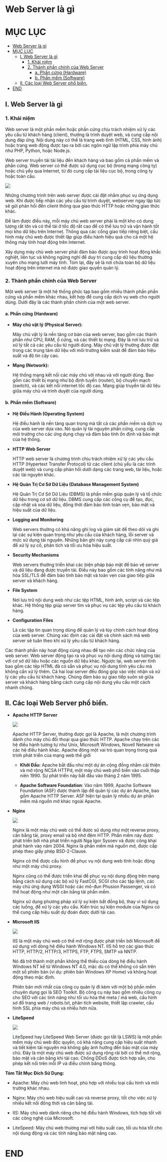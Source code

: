 # Web Server là gì

# MỤC LỤC
- [Web Server là gì](#web-server-là-gì)
- [MỤC LỤC](#mục-lục)
  - [I. Web Server là gì](#i-web-server-là-gì)
    - [1. Khái niệm](#1-khái-niệm)
    - [2. Thành phần chính của Web Server](#2-thành-phần-chính-của-web-server)
      - [a. Phần cứng (Hardware)](#a-phần-cứng-hardware)
      - [b. Phần mềm (Software)](#b-phần-mềm-software)
  - [II. Các loại Web Server phổ biến.](#ii-các-loại-web-server-phổ-biến)
- [END](#end)
## I. Web Server là gì

### 1. Khái niệm

Web server là một phần mềm hoặc phần cứng chịu trách nhiệm xử lý các yêu cầu từ khách hàng (client), thường là trình duyệt web, và cung cấp nội dung đáp ứng. Nội dung này có thể là trang web tĩnh (HTML, CSS, hình ảnh) hoặc trang web động được tạo ra bởi các ngôn ngữ lập trình phía máy chủ như PHP, Python, hoặc Node.js.

Web server truyền tải tài liệu đến khách hàng và bao gồm cả phần mềm và phần cứng. Web server có thể được sử dụng cục bộ (trong mạng công ty) hoặc chủ yếu qua Internet, từ đó cung cấp tài liệu cục bộ, trong công ty hoặc toàn cầu. 

![](/img/webserver.png)

Những chương trình trên web server được cài đặt nhằm phục vụ ứng dụng web. Khi được tiếp nhận các yêu cầu từ trình duyệt, webserver ngay lập tức sẽ gửi phản hồi đến client thông qua giao thức HTTP hoặc những giao thức khác.

Để làm được điều này, mỗi máy chủ web server phải là một kho có dung lượng rất lớn và có thể tải ở tốc độ rất cao để có thể lưu trữ và vận hành tốt mọi kho dữ liệu trên Internet. Thông qua các cổng giao tiếp riêng biệt, cấu hình máy chủ web được thiết lập giúp điều hành hiệu quả cho cả một hệ thống máy tính hoạt động trên Internet.

Xây dựng máy chủ web server phải đảm bảo được quy trình hoạt động khắc nghiệt, liên tục và không ngừng nghỉ để duy trì cung cấp dữ liệu thường xuyên cho mạng lưới máy tính. Tóm lại, đây sẽ là nơi chứa toàn bộ dữ liệu hoạt động trên internet mà nó được giao quyền quản lý. 


### 2. Thành phần chính của Web Server

Một web server là một hệ thống phức tạp bao gồm nhiều thành phần phần cứng và phần mềm khác nhau, kết hợp để cung cấp dịch vụ web cho người dùng. Dưới đây là các thành phần chính của một web server.

#### a. Phần cứng (Hardware)

* **Máy chủ vật lý (Physical Server):**

    Máy chủ vật lý là nền tảng cơ bản của web server, bao gồm các thành phần như CPU, RAM, ổ cứng, và các thiết bị mạng. Đây là nơi lưu trữ và xử lý tất cả các yêu cầu từ người dùng. Máy chủ vật lý thường được đặt trong các trung tâm dữ liệu với môi trường kiểm soát để đảm bảo hiệu suất và độ tin cậy cao.

* **Mạng (Network):**

    Hệ thống mạng kết nối các máy chủ với nhau và với người dùng. Bao gồm các thiết bị mạng như bộ định tuyến (router), bộ chuyển mạch (switch), và các kết nối internet tốc độ cao. Mạng giúp truyền tải dữ liệu giữa máy chủ và trình duyệt của người dùng.

#### b. Phần mềm (Software)

* **Hệ Điều Hành (Operating System)**

    Hệ điều hành là nền tảng quan trọng mà tất cả các phần mềm và dịch vụ của web server dựa vào. Nó quản lý tài nguyên phần cứng, cung cấp môi trường cho các ứng dụng chạy và đảm bảo tính ổn định và bảo mật của hệ thống.

* **HTTP Web Server**

    HTTP web server là chương trình chịu trách nhiệm xử lý các yêu cầu HTTP (Hypertext Transfer Protocol) từ các client (chủ yếu là các trình duyệt web) và cung cấp phản hồi dưới dạng các trang web, tài liệu, hoặc các tài nguyên khác.

* **Hệ Quản Trị Cơ Sở Dữ Liệu (Database Management System)**

    Hệ Quản Trị Cơ Sở Dữ Liệu (DBMS) là phần mềm giúp quản lý và tổ chức dữ liệu trong cơ sở dữ liệu. DBMS cung cấp các công cụ để tạo, đọc, cập nhật và xóa dữ liệu, đồng thời đảm bảo tính toàn vẹn, bảo mật và hiệu suất của dữ liệu.

* **Logging and Monitoring**
    
    Web servers thường có khả năng ghi log và giám sát để theo dõi và ghi lại các sự kiện quan trọng như yêu cầu của khách hàng, lỗi server và mức sử dụng tài nguyên. Những bản ghi này cung cấp cái nhìn quý giá để xử lý sự cố, phân tích và tối ưu hóa hiệu suất.

* **Security Mechanisms**
    
    Web servers thường triển khai các biện pháp bảo mật để bảo vệ server và dữ liệu đang được truyền tải. Điều này bao gồm các tính năng như mã hóa SSL/TLS để đảm bảo tính bảo mật và toàn vẹn của giao tiếp giữa server và khách hàng.

* **File System**
    
    Nơi lưu trữ nội dung web như các tệp HTML, hình ảnh, script và các tệp khác. Hệ thống tệp giúp server tìm và phục vụ các tệp yêu cầu từ khách hàng.

* **Configuration Files**
    
    Là các tập tin quan trọng dùng để quản lý và tùy chỉnh cách hoạt động của web server. Chúng xác định các cài đặt và chính sách mà web server sẽ tuân theo khi xử lý yêu cầu từ khách hàng.

Các thành phần này hoạt động cùng nhau để tạo nên các chức năng của web server. Web server động tạo ra và phục vụ nội dung động và tương tác với cơ sở dữ liệu hoặc các nguồn dữ liệu khác. Ngược lại, web server tĩnh bao gồm các tệp HTML đã có sẵn và phục vụ nội dung tĩnh yêu cầu mà không cần xử lý thêm. Cả hai loại server đều đóng góp vào việc nhận và xử lý các yêu cầu từ khách hàng. Chúng đảm bảo sự giao tiếp suôn sẻ giữa server và khách hàng bằng cách cung cấp nội dung yêu cầu một cách nhanh chóng.

## II. Các loại Web Server phổ biến.

* **Apache HTTP Server**

    ![](/img/Apache_HTTP_server_logo_(2016).png)

    Apache HTTP Server, thường được gọi là Apache, là một chương trình dành cho máy chủ đối thoại qua giao thức HTTP. Apache chạy trên các hệ điều hành tương tự như Unix, Microsoft Windows, Novell Netware và các hệ điều hành khác. Apache đóng một vai trò quan trọng trong quá trình phát triển của mạng web thế giới 


    * **Khởi Đầu**: Apache bắt đầu như một dự án cộng đồng nhằm cải thiện và mở rộng NCSA HTTPd, một máy chủ web phổ biến vào cuối thập niên 1990. Sự phát triển này bắt đầu vào tháng 2 năm 1995.

    * **Apache Software Foundation**: Vào năm 1999, Apache Software Foundation (ASF) được thành lập để quản lý các dự án Apache, bao gồm Apache HTTP Server. ASF hiện tại quản lý nhiều dự án phần mềm mã nguồn mở khác ngoài Apache.

* **Nginx**

    ![](/img/Nginx_logo.png)

    Nginx là một máy chủ web có thể được sử dụng như một reverse proxy, cân bằng tải, proxy email và bộ nhớ đệm HTTP. Phần mềm này được phát triển bởi nhà phát triển người Nga Igor Sysoev và được công khai phát hành vào năm 2004. Nginx là phần mềm mã nguồn mở, được cấp phép theo giấy phép BSD-2-Clause.

    Nginx có thể được cấu hình để phục vụ nội dung web tĩnh hoặc động như một máy chủ proxy.

    Nginx cũng có thể được triển khai để phục vụ nội dung động trên mạng bằng cách sử dụng các bộ xử lý FastCGI, SCGI cho các tập lệnh, các máy chủ ứng dụng WSGI hoặc các mô-đun Phusion Passenger, và có thể hoạt động như một cân bằng tải phần mềm.

    Nginx sử dụng phương pháp xử lý sự kiện bất đồng bộ, thay vì sử dụng các luồng, để xử lý các yêu cầu. Kiến trúc sự kiện module của Nginx có thể cung cấp hiệu suất dự đoán được dưới tải cao.

* **Microsoft IIS**

    ![](/img/ISS.png)

    IIS là một máy chủ web có thể mở rộng được phát triển bởi Microsoft để sử dụng với dòng hệ điều hành Windows NT. IIS hỗ trợ các giao thức HTTP, HTTP/2, HTTP/3, HTTPS, FTP, FTPS, SMTP và NNTP.

    Nó đã trở thành một phần không thể thiếu của dòng hệ điều hành Windows NT kể từ Windows NT 4.0, mặc dù có thể không có sẵn trên một số phiên bản (ví dụ: phiên bản Windows XP Home) và không hoạt động theo mặc định.

    Phiên bản mới nhất của công cụ quản lý đi kèm với một bộ phần mềm chuyên dụng gọi là SEO Toolkit. Bộ công cụ này bao gồm nhiều công cụ cho SEO với các tính năng như tối ưu hóa thẻ meta / mã web, cấu hình sơ đồ trang web / robots.txt, phân tích website, thiết lập crawler, cấu hình SSL phía máy chủ và nhiều hơn nữa.

* **LiteSpeed**

    ![](/img/litespeed.png)

    LiteSpeed hay LiteSpeed Web Server (được gọi tắt là LSWS) là một phần mềm máy chủ web độc quyền, có khả năng cung cấp hiệu suất nhanh và tiết kiệm tài nguyên mà không gây ảnh hưởng đến bảo mật của máy chủ. Đây là một máy chủ web được sử dụng rộng rãi bởi có thể mở rộng, bảo mật và cân bằng khi tải cao. Chống DDoS được tích hợp sẵn, cho phép kết nối trên mỗi IP và điều chỉnh băng thông.

**Tóm Tắt Mục Đích Sử Dụng:**

* Apache: Máy chủ web linh hoạt, phù hợp với nhiều loại cấu hình và môi trường khác nhau.

* Nginx: Máy chủ web hiệu suất cao và reverse proxy, tốt cho việc xử lý nhiều kết nối đồng thời và cân bằng tải.

* IIS: Máy chủ web dành riêng cho hệ điều hành Windows, tích hợp tốt với các công nghệ của Microsoft.

* LiteSpeed: Máy chủ web thương mại với hiệu suất cao, tối ưu hóa tốt cho nội dung động và các tính năng bảo mật nâng cao.

# END